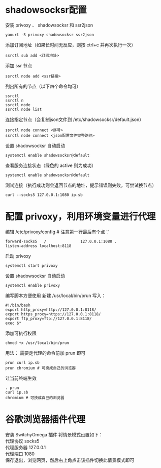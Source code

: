 
# shadowsocksr配置
安装 privoxy 、 shadowsocksr 和 ssr2json
```
yaourt -S privoxy shadowsocksr ssr2json
```
添加订阅地址（如果长时间无反应，则按 ctrl+c 并再次执行一次）
```
ssrctl sub add <订阅地址>
```
添加 ssr 节点
```
ssrctl node add <ssr链接>
```
列出所有的节点（以下四个命令均可）
```
ssrctl
ssrctl n
ssrctl node
ssrctl node list
```
连接指定节点（会复制json文件到 /etc/shadowsocksr/default.json）
```
ssrctl node connect <序号>
ssrctl node connect <json配置文件完整路径>
```
设置 shadowsocksr 自动启动
```
systemctl enable shadowsocksr@default
```
查看服务连接状态（绿色的 active 则为成功）
```
systemctl enable shadowsocksr@default
```
测试连接（执行成功则会返回节点的地址，提示错误则失败，可尝试换节点）
```
curl --socks5 127.0.0.1:1080 ip.sb
```

# 配置 privoxy，利用环境变量进行代理
编辑  /etc/privoxy/config # 注意第一行最后有个点 '.'
```
forward-socks5   /               127.0.0.1:1080 .
listen-address localhost:8118
```
启动 privoxy
```
systemctl start privoxy
```
设置 shadowsocksr 自动启动
```
systemctl enable privoxy
```
编写脚本方便使用
新建 /usr/local/bin/prun 写入：
```
#!/bin/bash
export http_proxy=http://127.0.0.1:8118/
export https_proxy=https://127.0.0.1:8118/
export ftp_proxy=ftp://127.0.0.1:8118/
exec $*
```
添加可执行权限
```
chmod +x /usr/local/bin/prun
```
用法： 需要走代理的命令前加 prun 即可
```
prun curl ip.sb
prun chromium # 可换成自己的浏览器
```
让当前终端生效
```
. prun
curl ip.sb
chromium # 可换成自己的浏览器
```

# 谷歌浏览器插件代理
安装 SwitchyOmega 插件
将情景模式设置如下：  
代理协议  socks5  
代理服务器  127.0.0.1  
代理端口  1080  
保存退出，浏览网页，然后右上角点击该插件切换此情景模式即可

